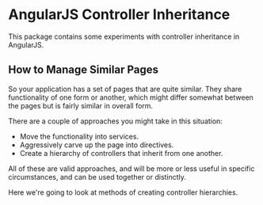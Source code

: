 AngularJS Controller Inheritance
================================

This package contains some experiments with controller inheritance
in AngularJS.

How to Manage Similar Pages
---------------------------

So your application has a set of pages that are quite similar. They share
functionality of one form or another, which might differ somewhat between the
pages but is fairly similar in overall form.

There are a couple of approaches you might take in this situation:

  * Move the functionality into services.
  * Aggressively carve up the page into directives.
  * Create a hierarchy of controllers that inherit from one another.

All of these are valid approaches, and will be more or less useful in specific
circumstances, and can be used together or distinctly.

Here we're going to look at methods of creating controller hierarchies.
